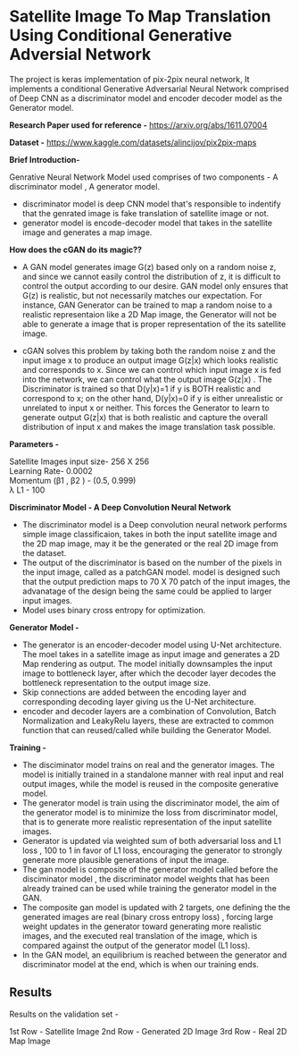 # Satellite Image To Map Translation Using Conditional Generative Adversial Network #

The project is keras implementation of pix-2pix neural network, It implements a conditional Generative Adversarial Neural Network comprised of Deep CNN as a discriminator model 
and encoder decoder model as the Generator model.

**Research Paper used for reference -** https://arxiv.org/abs/1611.07004

**Dataset -** https://www.kaggle.com/datasets/alincijov/pix2pix-maps


**Brief Introduction-**

Genrative Neural Network Model used comprises of two components - A discriminator model , A generator model. <br>
* discriminator model is deep CNN model that's responsible to indentify that the genrated image is fake translation of satellite image or not. <br>
* generator model is encode-decoder model that takes in the satellite image and generates a map image. <br>

**How does the cGAN do its magic??** <br>

* A GAN model generates image G(z) based only on a random noise z, and since we cannot easily control the distribution of z,
it is difficult to control the output according to our desire. GAN model only ensures that G(z) is realistic, but not necessarily matches our expectation.
For instance, GAN Generator can be trained to map a random noise to a realistic representaion like a 2D Map image, the Generator will not be able to generate a image that is proper representation of the its satellite image. <br>

* cGAN solves this problem by taking both the random noise z and the input image x to produce an output image G(z|x) which looks realistic and corresponds to x. 
Since we can control which input image x is fed into the network, we can control what the output image G(z|x) . The Discriminator is trained so that D(y|x)=1 if y is BOTH realistic and correspond to x; on the other hand, D(y|x)=0 if y is either unrealistic or unrelated to input x or neither. This forces the Generator to learn to generate output G(z|x) that is both realistic and capture the overall distribution of input x and makes the image translation task possible.<br>


**Parameters -**

Satellite Images input size- 256  X  256 <br>
Learning Rate- 0.0002 <br>
Momentum (&beta;1 , &beta;2 ) -  (0.5, 0.999) <br>
&lambda; L1 - 100


**Discriminator Model - A Deep Convolution Neural Network**

* The discriminator model is a Deep convolution neural network performs simple image classificaion, takes in both the input satellite image and the 2D map image, may it be the generated or the real 2D image from the dataset.
* The output of the discriminator is based on the number of the pixels in the input image, called as a patchGAN model. model is designed such that the output prediction maps to 70 X 70 patch of the input images, the advanatage of the design being the same could be applied to larger input images.
* Model uses binary cross entropy for optimization.<br>


**Generator Model -**

* The generator is an encoder-decoder model using U-Net architecture. The moel takes in a satellite image as input image and generates a 2D Map rendering as output. The model initially downsamples the input image to bottleneck layer, after which the decoder layer decodes the bottleneck representation to the output image size.
* Skip connections are added between the encoding layer and corresponding decoding layer giving us the U-Net architecture.
* encoder and decoder layers are a combination of Convolution, Batch Normalization and LeakyRelu layers, these are extracted to common function that can reused/called while building the Generator Model.

**Training -**

* The disciminator model trains on real and the generator images. The model is initially trained in a standalone manner with real input and real output images, while the model is reused in the composite generative model.
* The generator model is train using the discriminator model, the aim of the generator model is to minimize the loss from discriminator model, that is to generate more realistic representation of the input satellite images.
* Generator is updated via weighted sum of both adversarial loss and L1 loss , 100 to 1 in favor of L1 loss, encouraging the generator to strongly generate more plausible generations of input the image.
* The gan model is composite of the generator model called before the disciminator model , the discriminator model weights that has been already trained can be used while training the generator model in the GAN.
* The composite gan model is updated with 2 targets, one defining the the generated images are real (binary cross entropy loss) , forcing large weight updates in the generator toward generating more realistic images, and the executed real translation of the image, which is compared against the output of the generator model (L1 loss).
* In the GAN model, an equilibrium is reached between the generator and discriminator model at the end, which is when our training ends.

## Results ##

Results on the validation set - 

1st Row - Satellite Image
2nd Row - Generated 2D Image
3rd Row - Real 2D Map Image



